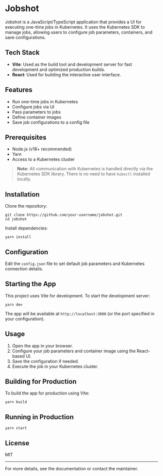 # Jobshot

Jobshot is a JavaScript/TypeScript application that provides a UI for executing one-time jobs in Kubernetes. It uses the Kubernetes SDK to manage jobs, allowing users to configure job parameters, containers, and save configurations.

## Tech Stack

- **Vite**: Used as the build tool and development server for fast development and optimized production builds.
- **React**: Used for building the interactive user interface.

## Features

- Run one-time jobs in Kubernetes
- Configure jobs via UI
- Pass parameters to jobs
- Define container images
- Save job configurations to a config file

## Prerequisites

- Node.js (v18+ recommended)
- Yarn
- Access to a Kubernetes cluster

> **Note:** All communication with Kubernetes is handled directly via the Kubernetes SDK library. There is no need to have `kubectl` installed locally.

## Installation

Clone the repository:

```
git clone https://github.com/your-username/jobshot.git
cd jobshot
```

Install dependencies:

```
yarn install
```

## Configuration

Edit the `config.json` file to set default job parameters and Kubernetes connection details.

## Starting the App

This project uses Vite for development. To start the development server:

```
yarn dev
```

The app will be available at `http://localhost:3000` (or the port specified in your configuration).

## Usage

1. Open the app in your browser.
2. Configure your job parameters and container image using the React-based UI.
3. Save the configuration if needed.
4. Execute the job in your Kubernetes cluster.

## Building for Production

To build the app for production using Vite:

```
yarn build
```

## Running in Production

```
yarn start
```

## License

MIT

---

For more details, see the documentation or contact the maintainer.
